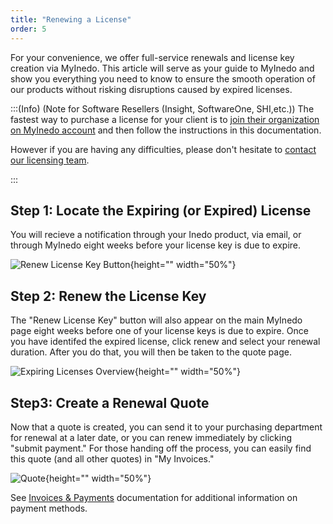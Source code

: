 ```yaml
---
title: "Renewing a License"
order: 5
---
```


For your convenience, we offer full-service renewals and license key creation via MyInedo. This article will serve as your guide to MyInedo and show you everything you need to know to ensure the smooth operation of our products without risking disruptions caused by expired licenses.

:::(Info) (Note for Software Resellers (Insight, SoftwareOne, SHI,etc.))
The fastest way to purchase a license for your client is to [join their organization on MyInedo account](/docs/myinedo/creating-and-accessing-your-account) and then follow the instructions in this documentation. 

However if you are having any difficulties, please don't hesitate to <a href="mailto:athiel@inedo.com?subject=Renewal for Inedo Invoice 00000-000&body=Please send a renewal quote for Customer Name">contact our licensing team</a>.

:::

## Step 1: Locate the Expiring (or Expired) License
You will recieve a notification through your Inedo product, via email, or through MyInedo eight weeks before your license key is due to expire. 

![Renew License Key Button](/resources/docs/myinedo-purchasingandrenewinglicense-renewkey.png){height="" width="50%"}

## Step 2: Renew the License Key
The "Renew License Key" button will also appear on the main MyInedo page eight weeks before one of your license keys is due to expire. Once you have identifed the expired license, click renew and select your renewal duration. After you do that, you will then be taken to the quote page.

![Expiring Licenses Overview](/resources/docs/ExpiringLicense.png){height="" width="50%"}

## Step3: Create a Renewal Quote
Now that a quote is created, you can send it to your purchasing department for renewal at a later date, or you can renew immediately by clicking "submit payment." For those handing off the process, you can easily find this quote (and all other quotes) in "My Invoices."

![Quote](/resources/docs/myinedo-purchaselicense-quote.png){height="" width="50%"}

See [Invoices & Payments](/docs/myinedo/invoices-and-payments) documentation for additional information on payment methods.  